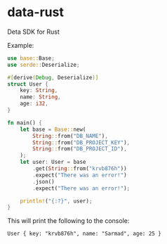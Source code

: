 # data-rust

Deta SDK for Rust

Example:

```rust
use base::Base;
use serde::Deserialize;

#[derive(Debug, Deserialize)]
struct User {
    key: String,
    name: String,
    age: i32,
}

fn main() {
    let base = Base::new(
        String::from("DB_NAME"),
        String::from("DB_PROJECT_KEY"),
        String::from("DB_PROJECT_ID"),
    );
    let user: User = base
        .get(String::from("krvb876h"))
        .expect("There was an error!")
        .json()
        .expect("There was an error!");

    println!("{:?}", user);
}
```

This will print the following to the console:

```raw
User { key: "krvb876h", name: "Sarmad", age: 25 }
```
